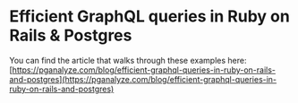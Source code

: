 # Efficient GraphQL queries in Ruby on Rails & Postgres

You can find the article that walks through these examples here: [https://pganalyze.com/blog/efficient-graphql-queries-in-ruby-on-rails-and-postgres](https://pganalyze.com/blog/efficient-graphql-queries-in-ruby-on-rails-and-postgres)
